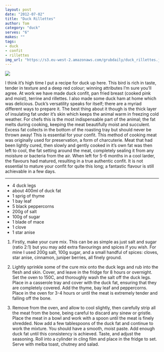 ```yaml
---
layout: post
date: "2012-07-02"
title: "Duck Rillettes"
author: Tom
category: "duck"
serves: "6"
makes: ""
tags:
- duck
- confit
- rillettes
img_url: "https://s3.eu-west-2.amazonaws.com/grubdaily/duck_rillettes.jpg"
---
```

<img src="https://s3.eu-west-2.amazonaws.com/grubdaily/duck_rillettes.jpg" />

I think it’s high time I put a recipe for duck up here. This bird is rich in taste, tender in texture and a deep red colour; winning attributes I’m sure you’ll agree. At work we have made duck confit, pan fried breast (cooked pink and moist), terrine and rillettes. I also made some duck ham at home which was delicious. Duck’s versatility speaks for itself; there are a myriad different ways to prepare it. The best thing about it though is the thick layer of insulating fat under it’s skin which keeps the animal warm in freezing cold weather. For chefs this is the most indispensable part of the animal; the fat melts during cooking, keeping the meat beautifully moist and succulent. Excess fat collects in the bottom of the roasting tray but should never be thrown away! This is essential for your confit. This method of cooking meat was originally used for preservation, a form of charcuterie. Meat that had been lightly cured, then slowly and gently cooked in it’s own fat was then left to cool, the fat setting around the meat, completely sealing it from any moisture or bacteria from the air. When left for 5-6 months in a cool larder, the flavours had matured, resulting in a true authentic confit. It is not essential to mature your confit for quite this long; a fantastic flavour is still achievable in a few days.

---
* 4 duck legs
* about 400ml of duck fat
* 1 sprig  of thyme
* 1 bay leaf
* 5 black peppercorns
* 200g of salt
* 100g of sugar
* 1 blade of mace
* 1 clove
* 1 star anise

1. Firstly, make your cure mix. This can be as simple as just salt and sugar (ratio 2:1) but you may add extra flavourings and spices if you wish. For mine I used 200g salt, 100g sugar, and a small handful of spices: cloves, star anise, cinnamon, juniper berries, all finely ground.

2. Lightly sprinkle some of the cure mix onto the duck legs and rub into the flesh and skin. Cover, and leave in the fridge for 8 hours or overnight. Set the oven to 150C, and thoroughly wash the salt off the duck legs. Place in a casserole tray and cover with the duck fat, ensuring that they are completely covered. Add the thyme, bay leaf and peppercorns. Place in the oven for 3-4 hours or until the meat is extremely tender and falling off the bone.

3. Remove from the oven, and allow to cool slightly, then carefully strip all the meat from the bone, being careful to discard any sinew or gristle. Place the meat in a bowl and work with a spoon until the meat is finely shredded. Now add a few tablespoons of the duck fat and continue to work the mixture. You should have a smooth, moist paste. Add enough duck fat until this consistency is achieved. Taste, and adjust the seasoning. Roll into a cylinder in cling film and place in the fridge to set. Serve with melba toast, chutney and salad.

